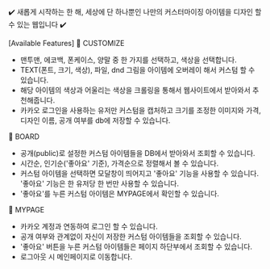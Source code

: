 ✔️ 새롭게 시작하는 한 해, 세상에 단 하나뿐인 나만의 커스터마이징 아이템을 디자인 할 수 있는 웹입니다 ✔️

[Available Features]
📌 CUSTOMIZE
- 맨투맨, 에코백, 폰케이스, 양말 중 한 가지를 선택하고, 색상을 선택합니다.
- TEXT(폰트, 크기, 색상), 파일, dnd 그림을 아이템에 오버레이 해서 커스텀 할 수 있습니다.
- 해당 아이템의 색상과 어울리는 색상을 크롤링을 통해서 웹사이트에서 받아와서 추천해줍니다.
- 카카오 로그인을 사용하는 유저만 커스텀을 캡처하고 크기를 조정한 이미지와 가격, 디자인 이름, 공개 여부를 db에 저장할 수 있습니다.

📌 BOARD
- 공개(public)로 설정한 커스텀 아이템들을 DB에서 받아와서 조회할 수 있습니다.
- 시간순, 인기순('좋아요' 기준), 가격순으로 정렬해서 볼 수 있습니다.
- 커스텀 아이템을 선택하면 모달창이 띄어지고 '좋아요' 기능을 사용할 수 있습니다. '좋아요' 기능은 한 유저당 한 번만 사용할 수 있습니다.
- '좋아요'를 누른 커스텀 아이템은 MYPAGE에서 확인할 수 있습니다.

📌 MYPAGE
- 카카오 계정과 연동하여 로그인 할 수 있습니다.
- 공개 여부와 관계없이 자신이 저장한 커스텀 아이템들을 조회할 수 있습니다.
- '좋아요' 버튼을 누른 커스텀 아이템들은 페이지 하단부에서 조회할 수 있습니다.
- 로그아웃 시 메인페이지로 이동합니다.

